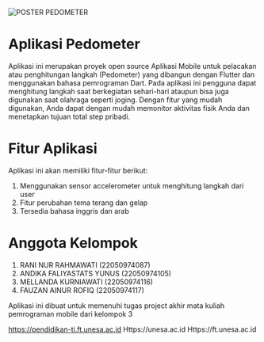 ![POSTER PEDOMETER](https://github.com/ZxuZen/Aplikasi-Pedometer/assets/130580189/6477ba0a-44c8-4812-9a28-d35b615285d0)

# Aplikasi Pedometer
Aplikasi ini merupakan proyek open source Aplikasi Mobile untuk pelacakan atau penghitungan langkah (Pedometer) yang dibangun dengan Flutter dan menggunakan bahasa pemrograman Dart. Pada aplikasi ini pengguna dapat menghitung langkah saat berkegiatan sehari-hari ataupun bisa juga digunakan saat olahraga seperti joging. Dengan fitur yang mudah digunakan, Anda dapat dengan mudah memonitor aktivitas fisik Anda dan menetapkan tujuan total step pribadi.

# Fitur Aplikasi 
Aplikasi ini akan memiliki fitur-fitur berikut:
1. Menggunakan sensor accelerometer untuk menghitung langkah dari user
2. Fitur perubahan tema terang dan gelap
3. Tersedia bahasa inggris dan arab

# Anggota Kelompok 
1. RANI NUR RAHMAWATI (22050974087)
2. ANDIKA FALIYASTATS YUNUS (22050974105)
3. MELLANDA KURNIAWATI (22050974116)
4. FAUZAN AINUR ROFIQ (22050974117)

Aplikasi ini dibuat untuk memenuhi tugas project akhir mata kuliah pemrograman mobile dari kelompok 3

https://pendidikan-ti.ft.unesa.ac.id
Https://unesa.ac.id
Https://ft.unesa.ac.id
